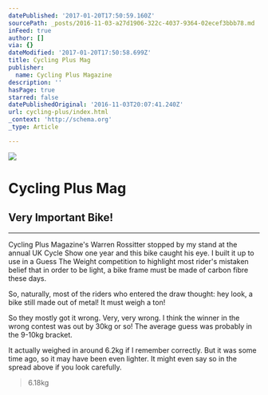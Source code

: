 ```yaml
---
datePublished: '2017-01-20T17:50:59.160Z'
sourcePath: _posts/2016-11-03-a27d1906-322c-4037-9364-02ecef3bbb78.md
inFeed: true
author: []
via: {}
dateModified: '2017-01-20T17:50:58.699Z'
title: Cycling Plus Mag
publisher:
  name: Cycling Plus Magazine
description: ''
hasPage: true
starred: false
datePublishedOriginal: '2016-11-03T20:07:41.240Z'
url: cycling-plus/index.html
_context: 'http://schema.org'
_type: Article

---
```

![](https://the-grid-user-content.s3-us-west-2.amazonaws.com/21655e06-c439-4a2a-b39a-dca2f2f11477.jpg)

# Cycling Plus Mag

## Very Important Bike!

---

Cycling Plus Magazine's Warren Rossitter stopped by my stand at the annual UK Cycle Show one year and this bike caught his eye. I built it up to use in a Guess The Weight competition to highlight most rider's mistaken belief that in order to be light, a bike frame must be made of carbon fibre these days.

So, naturally, most of the riders who entered the draw thought: hey look, a bike still made out of metal! It must weigh a ton! 

So they mostly got it wrong. Very, very wrong. I think the winner in the wrong contest was out by 30kg or so! The average guess was probably in the 9-10kg bracket.

It actually weighed in around 6.2kg if I remember correctly. But it was some time ago, so it may have been even lighter. It might even say so in the spread above if you look carefully.

> 6.18kg